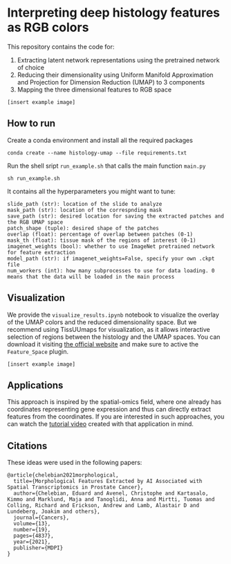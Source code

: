 # Interpreting deep histology features as RGB colors

This repository contains the code for:
1. Extracting latent network representations using the pretrained network of choice
2. Reducing their dimensionality using Uniform Manifold Approximation and Projection for Dimension Reduction (UMAP) to 3 components
3. Mapping the three dimensional features to RGB space

`[insert example image]` 

## How to run

Create a conda environment and install all the required packages
```
conda create --name histology-umap --file requirements.txt
```

Run the shell sript `run_example.sh` that calls the main function `main.py`
```
sh run_example.sh
```

It contains all the hyperparameters you might want to tune:
```
slide_path (str): location of the slide to analyze
mask_path (str): location of the correspnding mask
save_path (str): desired location for saving the extracted patches and the RGB UMAP space
patch_shape (tuple): desired shape of the patches
overlap (float): percentage of overlap between patches (0-1) 
mask_th (float): tissue mask of the regions of interest (0-1)
imagenet_weights (bool): whether to use ImageNet pretrained network for feature extraction
model_path (str): if imagenet_weights=False, specify your own .ckpt file
num_workers (int): how many subprocesses to use for data loading. 0 means that the data will be loaded in the main process
```

## Visualization

We provide the `visualize_results.ipynb` notebook to visualize the overlay of the UMAP colors and the reduced dimensionality space. But we recommend using TissUUmaps for visualization, as it allows interactive selection of regions between the histology and the UMAP spaces. You can download it visiting [the official website](https://tissuumaps.github.io/download/) and make sure to active the `Feature_Space` plugin.

`[insert example image]` 

## Applications

This approach is inspired by the spatial-omics field, where one already has coordinates representing gene expression and thus can directly extract features from the coordinates. If you are interested in such approaches, you can watch the [tutorial video](https://tissuumaps.github.io/tutorials/#cnn) created with that application in mind.

## Citations
These ideas were used in the following papers:

```
@article{chelebian2021morphological,
  title={Morphological Features Extracted by AI Associated with Spatial Transcriptomics in Prostate Cancer},
  author={Chelebian, Eduard and Avenel, Christophe and Kartasalo, Kimmo and Marklund, Maja and Tanoglidi, Anna and Mirtti, Tuomas and Colling, Richard and Erickson, Andrew and Lamb, Alastair D and Lundeberg, Joakim and others},
  journal={Cancers},
  volume={13},
  number={19},
  pages={4837},
  year={2021},
  publisher={MDPI}
}
```

